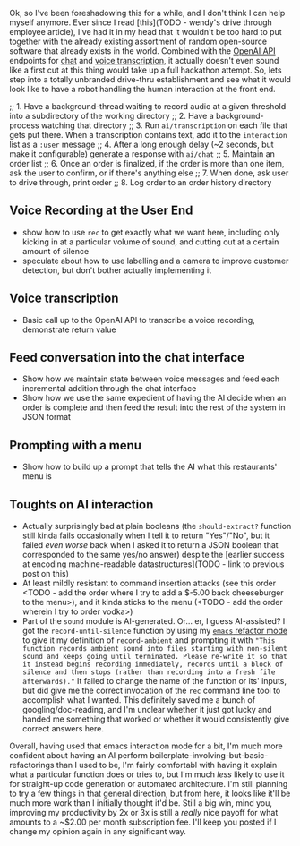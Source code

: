 Ok, so I've been foreshadowing this for a while, and I don't think I can help myself anymore. Ever since I read [this](TODO - wendy's drive through employee article), I've had it in my head that it wouldn't be too hard to put together with the already existing assortment of random open-source software that already exists in the world. Combined with the [OpenAI API](TODO) endpoints for [chat](TODO) and [voice transcription](TODO), it actually doesn't even sound like a first cut at this thing would take up a full hackathon attempt. So, lets step into a totally unbranded drive-thru establishment and see what it would look like to have a robot handling the human interaction at the front end.

;; 1. Have a background-thread waiting to record audio at a given threshold into a subdirectory of the working directory
;; 2. Have a background-process watching that directory
;; 3. Run `ai/transcription` on each file that gets put there. When a transcription contains text, add it to the `interaction` list as a `:user` message
;; 4. After a long enough delay (~2 seconds, but make it configurable) generate a response with `ai/chat`
;; 5. Maintain an order list
;; 6. Once an order is finalized, if the order is more than one item, ask the user to confirm, or if there's anything else
;; 7. When done, ask user to drive through, print order
;; 8. Log order to an order history directory

## Voice Recording at the User End

- show how to use `rec` to get exactly what we want here, including only kicking in at a particular volume of sound, and cutting out at a certain amount of silence
- speculate about how to use labelling and a camera to improve customer detection, but don't bother actually implementing it

## Voice transcription

- Basic call up to the OpenAI API to transcribe a voice recording, demonstrate return value

## Feed conversation into the chat interface

- Show how we maintain state between voice messages and feed each incremental addition through the chat interface
- Show how we use the same expedient of having the AI decide when an order is complete and then feed the result into the rest of the system in JSON format

## Prompting with a menu

- Show how to build up a prompt that tells the AI what this restaurants' menu is

## Toughts on AI interaction

- Actually surprisingly bad at plain booleans (the `should-extract?` function still kinda fails occasionally when I tell it to return "Yes"/"No", but it failed _even worse_ back when I asked it to return a JSON boolean that corresponded to the same yes/no answer) despite the [earlier success at encoding machine-readable datastructures](TODO - link to previous post on this)
- At least mildly resistant to command insertion attacks (see this order <TODO - add the order where I try to add a $-5.00 back cheeseburger to the menu>), and it kinda sticks to the menu (<TODO - add the order wherein I try to order vodka>)
- Part of the `sound` module is AI-generated. Or... er, I guess AI-assisted? I got the `record-until-silence` function by using my [`emacs` refactor mode](TODO) to give it my definition of `record-ambient` and prompting it with `"This function records ambient sound into files starting with non-silent sound and keeps going until terminated. Please re-write it so that it instead begins recording immediately, records until a block of silence and then stops (rather than recording into a fresh file afterwards)."` It failed to change the name of the function or its' inputs, but did give me the correct invocation of the `rec` command line tool to accomplish what I wanted. This definitely saved me a bunch of googling/doc-reading, and I'm unclear whether it just got lucky and handed me something that worked or whether it would consistently give correct answers here.

Overall, having used that emacs interaction mode for a bit, I'm much more confident about having an AI perform boilerplate-involving-but-basic-refactorings than I used to be, I'm fairly comfortabl with having it explain what a particular function does or tries to, but I'm much _less_ likely to use it for straight-up code generation or automated architecture. I'm still planning to try a few things in that general direction, but from here, it looks like it'll be much more work than I initially thought it'd be. Still a big win, mind you, improving my productivity by 2x or 3x is still a _really_ nice payoff for what amounts to a ~$2.00 per month subscription fee. I'll keep you posted if I change my opinion again in any significant way.
